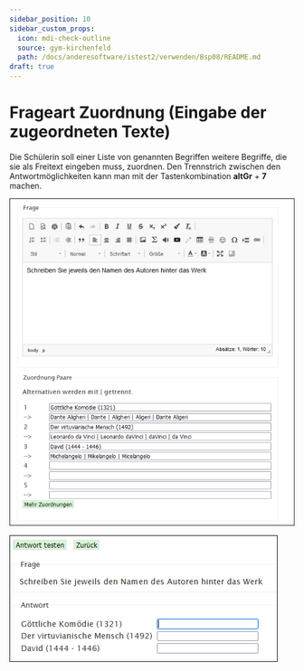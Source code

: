 ```yaml
---
sidebar_position: 10
sidebar_custom_props:
  icon: mdi-check-outline
  source: gym-kirchenfeld
  path: /docs/anderesoftware/istest2/verwenden/Bsp08/README.md
draft: true
---
```


# Frageart Zuordnung (Eingabe der zugeordneten Texte)



Die Schülerin soll einer Liste von genannten Begriffen weitere Begriffe, die sie als Freitext eingeben muss, zuordnen. Den Trennstrich zwischen den Antwortmöglichkeiten kann man mit der Tastenkombination __altGr__ + __7__ machen.

![](./Beispiel_8_ZuordnungEingabedzugeordTexte.png)

![](./Beispiel_8_2_ZuordnungEingabezugeordTexte.png)
